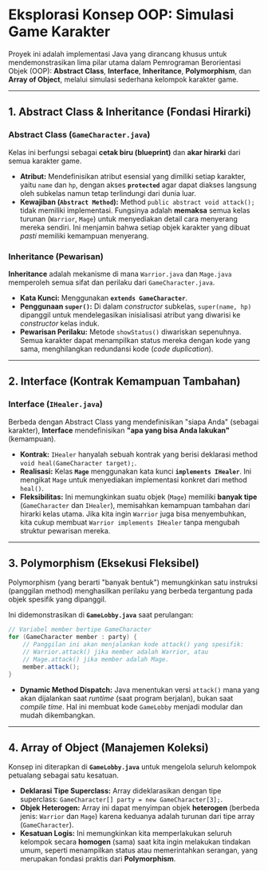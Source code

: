 # Eksplorasi Konsep OOP: Simulasi Game Karakter

Proyek ini adalah implementasi Java yang dirancang khusus untuk mendemonstrasikan lima pilar utama dalam Pemrograman Berorientasi Objek (OOP): **Abstract Class**, **Interface**, **Inheritance**, **Polymorphism**, dan **Array of Object**, melalui simulasi sederhana kelompok karakter game.

-----

## 1\. Abstract Class & Inheritance (Fondasi Hirarki)

### Abstract Class (`GameCharacter.java`)

Kelas ini berfungsi sebagai **cetak biru (blueprint)** dan **akar hirarki** dari semua karakter game.

  * **Atribut:** Mendefinisikan atribut esensial yang dimiliki setiap karakter, yaitu `name` dan `hp`, dengan akses **`protected`** agar dapat diakses langsung oleh subkelas namun tetap terlindungi dari dunia luar.
  * **Kewajiban (`Abstract Method`):** Method `public abstract void attack();` tidak memiliki implementasi. Fungsinya adalah **memaksa** semua kelas turunan (`Warrior`, `Mage`) untuk menyediakan detail cara menyerang mereka sendiri. Ini menjamin bahwa setiap objek karakter yang dibuat *pasti* memiliki kemampuan menyerang.

### Inheritance (Pewarisan)

**Inheritance** adalah mekanisme di mana `Warrior.java` dan `Mage.java` memperoleh semua sifat dan perilaku dari `GameCharacter.java`.

  * **Kata Kunci:** Menggunakan **`extends GameCharacter`**.
  * **Penggunaan `super()`:** Di dalam *constructor* subkelas, `super(name, hp)` dipanggil untuk mendelegasikan inisialisasi atribut yang diwarisi ke *constructor* kelas induk.
  * **Pewarisan Perilaku:** Metode `showStatus()` diwariskan sepenuhnya. Semua karakter dapat menampilkan status mereka dengan kode yang sama, menghilangkan redundansi kode (*code duplication*).

-----

## 2\. Interface (Kontrak Kemampuan Tambahan)

### Interface (`IHealer.java`)

Berbeda dengan Abstract Class yang mendefinisikan "siapa Anda" (sebagai karakter), **Interface** mendefinisikan **"apa yang bisa Anda lakukan"** (kemampuan).

  * **Kontrak:** `IHealer` hanyalah sebuah kontrak yang berisi deklarasi method `void heal(GameCharacter target);`.
  * **Realisasi:** Kelas **`Mage`** menggunakan kata kunci **`implements IHealer`**. Ini mengikat `Mage` untuk menyediakan implementasi konkret dari method `heal()`.
  * **Fleksibilitas:** Ini memungkinkan suatu objek (`Mage`) memiliki **banyak tipe** (`GameCharacter` dan `IHealer`), memisahkan kemampuan tambahan dari hirarki kelas utama. Jika kita ingin `Warrior` juga bisa menyembuhkan, kita cukup membuat `Warrior implements IHealer` tanpa mengubah struktur pewarisan mereka.

-----

## 3\. Polymorphism (Eksekusi Fleksibel)

Polymorphism (yang berarti "banyak bentuk") memungkinkan satu instruksi (panggilan method) menghasilkan perilaku yang berbeda tergantung pada objek spesifik yang dipanggil.

Ini didemonstrasikan di **`GameLobby.java`** saat perulangan:

```java
// Variabel member bertipe GameCharacter
for (GameCharacter member : party) {
    // Panggilan ini akan menjalankan kode attack() yang spesifik:
    // Warrior.attack() jika member adalah Warrior, atau
    // Mage.attack() jika member adalah Mage.
    member.attack();
}
```

  * **Dynamic Method Dispatch:** Java menentukan versi `attack()` mana yang akan dijalankan saat *runtime* (saat program berjalan), bukan saat *compile time*. Hal ini membuat kode `GameLobby` menjadi modular dan mudah dikembangkan.

-----

## 4\. Array of Object (Manajemen Koleksi)

Konsep ini diterapkan di **`GameLobby.java`** untuk mengelola seluruh kelompok petualang sebagai satu kesatuan.

  * **Deklarasi Tipe Superclass:** Array dideklarasikan dengan tipe superclass: `GameCharacter[] party = new GameCharacter[3];`.
  * **Objek Heterogen:** Array ini dapat menyimpan objek **heterogen** (berbeda jenis: `Warrior` dan `Mage`) karena keduanya adalah turunan dari tipe array (`GameCharacter`).
  * **Kesatuan Logis:** Ini memungkinkan kita memperlakukan seluruh kelompok secara **homogen** (sama) saat kita ingin melakukan tindakan umum, seperti menampilkan status atau memerintahkan serangan, yang merupakan fondasi praktis dari **Polymorphism**.

